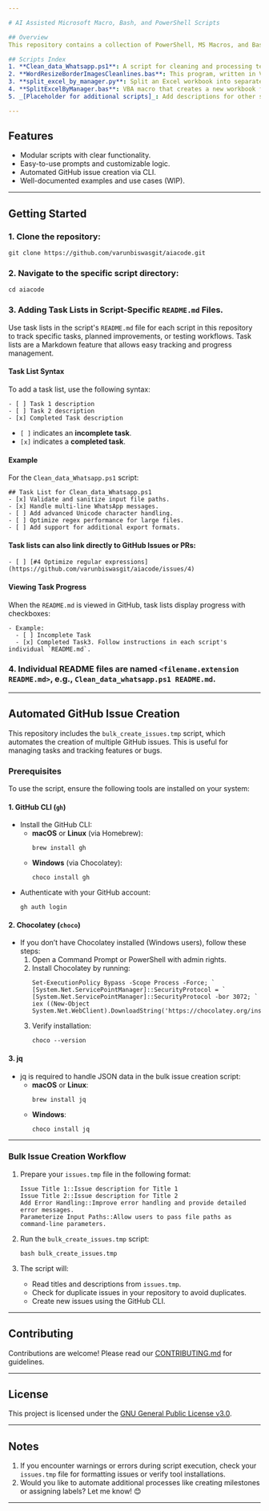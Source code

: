 ```yaml
---

# AI Assisted Microsoft Macro, Bash, and PowerShell Scripts

## Overview
This repository contains a collection of PowerShell, MS Macros, and Bash scripts developed using AI tools. The scripts have been tested and worked to the best of my knowledge at the time of posting. The repository also includes tools and scripts for automating workflows, such as bulk issue creation in GitHub.

## Scripts Index
1. **Clean_data_Whatsapp.ps1**: A script for cleaning and processing text files, such as removing extra quotes, validating paths, and extracting data matching specific patterns.
2. **WordResizeBorderImagesCleanlines.bas**: This program, written in VBA (Visual Basic for Applications), performs Resize and border Images:  and Cleans the Document.
3. **split_excel_by_manager.py**: Split an Excel workbook into separate files for each manager in the `Manager` column.
4. **SplitExcelByManager.bas**: VBA macro that creates a new workbook for every manager in the active sheet and lets you choose the save folder.
5. _[Placeholder for additional scripts]_: Add descriptions for other scripts as you add them.

---
```


## Features
- Modular scripts with clear functionality.
- Easy-to-use prompts and customizable logic.
- Automated GitHub issue creation via CLI.
- Well-documented examples and use cases (WIP).

---

## Getting Started
### 1. Clone the repository:
   ```
   git clone https://github.com/varunbiswasgit/aiacode.git
   ```
### 2. Navigate to the specific script directory:
   ```
   cd aiacode
   ```

### 3. Adding Task Lists in Script-Specific `README.md` Files.
Use task lists in the script's `README.md` file for each script in this repository to track specific tasks, planned improvements, or testing workflows. Task lists are a Markdown feature that allows easy tracking and progress management.

#### **Task List Syntax**
To add a task list, use the following syntax:
```
- [ ] Task 1 description
- [ ] Task 2 description
- [x] Completed Task description
```
- `[ ]` indicates an **incomplete task**.
- `[x]` indicates a **completed task**.

#### **Example**
For the `Clean_data_Whatsapp.ps1` script:
```
## Task List for Clean_data_Whatsapp.ps1
- [x] Validate and sanitize input file paths.
- [x] Handle multi-line WhatsApp messages.
- [ ] Add advanced Unicode character handling.
- [ ] Optimize regex performance for large files.
- [ ] Add support for additional export formats.
```

#### Task lists can also link directly to GitHub Issues or PRs:
```
- [ ] [#4 Optimize regular expressions](https://github.com/varunbiswasgit/aiacode/issues/4)
```

#### Viewing Task Progress
When the `README.md` is viewed in GitHub, task lists display progress with checkboxes:
```
- Example:
  - [ ] Incomplete Task
  - [x] Completed Task3. Follow instructions in each script's individual `README.md`.
```

### 4. Individual README files are named `<filename.extension README.md>`, e.g., `Clean_data_whatsapp.ps1 README.md`.

---

## Automated GitHub Issue Creation
This repository includes the `bulk_create_issues.tmp` script, which automates the creation of multiple GitHub issues. This is useful for managing tasks and tracking features or bugs.

### Prerequisites
To use the script, ensure the following tools are installed on your system:

#### 1. **GitHub CLI (`gh`)**
   - Install the GitHub CLI:
     - **macOS** or **Linux** (via Homebrew):
       ```
       brew install gh
       ```
     - **Windows** (via Chocolatey):
       ```
       choco install gh
       ```
   - Authenticate with your GitHub account:
     ```
     gh auth login
     ```

#### 2. **Chocolatey (`choco`)**
   - If you don’t have Chocolatey installed (Windows users), follow these steps:
     1. Open a Command Prompt or PowerShell with admin rights.
     2. Install Chocolatey by running:
        ```
        Set-ExecutionPolicy Bypass -Scope Process -Force; `
        [System.Net.ServicePointManager]::SecurityProtocol = `
        [System.Net.ServicePointManager]::SecurityProtocol -bor 3072; `
        iex ((New-Object System.Net.WebClient).DownloadString('https://chocolatey.org/install.ps1'))
        ```
     3. Verify installation:
        ```
        choco --version
        ```

#### 3. **jq**
   - jq is required to handle JSON data in the bulk issue creation script:
     - **macOS** or **Linux**:
       ```
       brew install jq
       ```
     - **Windows**:
       ```
       choco install jq
       ```

---

### Bulk Issue Creation Workflow
1. Prepare your `issues.tmp` file in the following format:
   ```
   Issue Title 1::Issue description for Title 1
   Issue Title 2::Issue description for Title 2
   Add Error Handling::Improve error handling and provide detailed error messages.
   Parameterize Input Paths::Allow users to pass file paths as command-line parameters.
   ```

2. Run the `bulk_create_issues.tmp` script:
   ```
   bash bulk_create_issues.tmp
   ```

3. The script will:
   - Read titles and descriptions from `issues.tmp`.
   - Check for duplicate issues in your repository to avoid duplicates.
   - Create new issues using the GitHub CLI.

---

## Contributing
Contributions are welcome! Please read our [CONTRIBUTING.md](CONTRIBUTING.md) for guidelines.

---

## License
This project is licensed under the [GNU General Public License v3.0](LICENSE).

---

## Notes
1. If you encounter warnings or errors during script execution, check your `issues.tmp` file for formatting issues or verify tool installations.
2. Would you like to automate additional processes like creating milestones or assigning labels? Let me know! 😊

---
